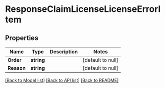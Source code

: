 # ResponseClaimLicenseLicenseErrorItem

## Properties
Name | Type | Description | Notes
------------ | ------------- | ------------- | -------------
**Order** | **string** |  | [default to null]
**Reason** | **string** |  | [default to null]

[[Back to Model list]](../README.md#documentation-for-models) [[Back to API list]](../README.md#documentation-for-api-endpoints) [[Back to README]](../README.md)

